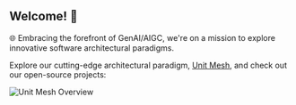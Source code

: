 ## Welcome! 👋

🌐 Embracing the forefront of GenAI/AIGC, we're on a mission to explore innovative software architectural paradigms.

Explore our cutting-edge architectural paradigm, [Unit Mesh](https://github.com/unit-mesh/unit-mesh), and check out our open-source projects:

![Unit Mesh Overview](https://unitmesh.cc/overview.svg)

